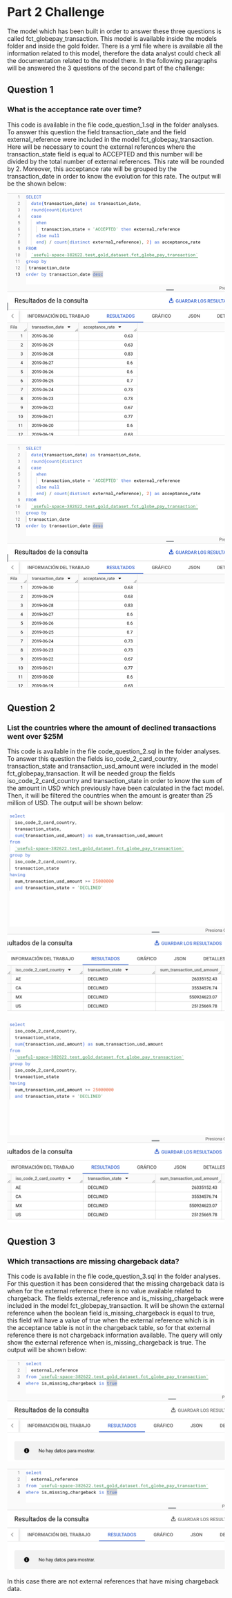 # Part 2 Challenge 
The model which has been built in order to answer these three questions is called fct_globepay_transaction. This model is available inside the models folder and inside the gold folder. There is a yml file where is available all the information related to this model, therefore the data analyst could check all the documentation related to the model there. 
In the following paragraphs will be answered the 3 questions of the second part of the challenge:

## Question 1
### What is the acceptance rate over time?

This code is available in the file code_question_1.sql in the folder analyses.
To answer this question the field transaction_date and the field external_reference were included in the model fct_globepay_transaction. Here will be necessary to count the external references where the transaction_state field is equal to ACCEPTED and this number will be divided by the total number of external references. This rate will be rounded by 2. Moreover, this acceptance rate will be grouped by the transaction_date in order to know the evolution for this rate.
The output will be the shown below:

![](resources/image1.png?raw=true)

<img title="Output question 1" src="resources/image1.png">

## Question 2
### List the countries where the amount of declined transactions went over $25M

This code is available in the file code_question_2.sql in the folder analyses.
To answer this question the fields iso_code_2_card_country, transaction_state and transaction_usd_amount were included in the model fct_globepay_transaction.
It will be needed group the fields iso_code_2_card_country and transaction_state in order to know the sum of the amount in USD which previously have been calculated in the fact model. Then, it will be filtered the countries when the amount is greater than 25 million of USD.
The output will be shown below:

![](resources/image2.png?raw=true)

<img title="Output question 2" src="resources/image2.png">

## Question 3
### Which transactions are missing chargeback data?

This code is available in the file code_question_3.sql in the folder analyses.
For this question it has been considered that the missing chargeback data is when for the external reference there is no value available related to chargeback.
The fields external_reference and is_missing_chargeback were included in the model fct_globepay_transaction.
It will be shown the external reference when the boolean field is_missing_chargeback is equal to true, this field will have a value of true when the external reference which is in the acceptance table is not in the chargeback table, so for that external reference there is not chargeback information available.
The query will only show the external reference when is_missing_chargeback is true.
The output will be shown below:

![](resources/image3.png?raw=true)

<img title="Output question 3" src="resources/image3.png">

In this case there are not external references that have mising chargeback data.